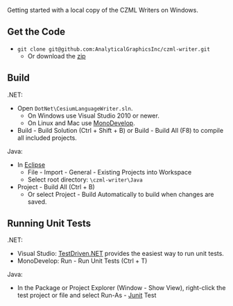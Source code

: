 Getting started with a local copy of the CZML Writers on Windows.

## Get the Code

* `git clone git@github.com:AnalyticalGraphicsInc/czml-writer.git`
	* Or download the [zip](https://github.com/AnalyticalGraphicsInc/czml-writer/zipball/master)
	
## Build

.NET:

* Open `DotNet\CesiumLanguageWriter.sln`.
	* On Windows use Visual Studio 2010 or newer.
	* On Linux and Mac use [MonoDevelop](http://monodevelop.com/).
* Build - Build Solution (Ctrl + Shift + B) or Build - Build All (F8) to compile all included projects.

Java:

* In [Eclipse](http://www.eclipse.org/)
	* File - Import - General - Existing Projects into Workspace
	* Select root directory: `\czml-writer\Java`
* Project - Build All (Ctrl + B)
	* Or select Project - Build Automatically to build when changes are saved.

## Running Unit Tests

.NET:

* Visual Studio:  [TestDriven.NET](http://testdriven.net/download.aspx) provides the easiest way to run unit tests.
* MonoDevelop: Run - Run Unit Tests (Ctrl + T)

Java:

* In the Package or Project Explorer (Window - Show View), right-click the test project or file and select Run-As - [Junit](http://www.junit.org/) Test

